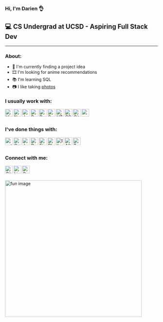 ### Hi, I'm Darien 👌

## 💻 CS Undergrad at UCSD - Aspiring Full Stack Dev
---

### About:

- 🔨 I'm currently finding a project idea
- 🎞️ I'm looking for anime recommendations
- 📚 I'm learning SQL
- 📷 I like taking [photos](https://www.flickr.com/photos/182287595@N08/)

### I usually work with:

[<img align="left" alt="Visual Studio Code" width="25px" src="https://simpleicons.org/icons/visualstudiocode.svg" />][github]

[<img align="left" alt="NodeJS" width="25px" src="https://simpleicons.org/icons/node-dot-js.svg" />][github]

[<img align="left" alt="JavaScript" width="25px" src="https://simpleicons.org/icons/javascript.svg" />][github]

[<img align="left" alt="React" width="25px" src="https://simpleicons.org/icons/react.svg" />][github]

[<img align="left" alt="Redux" width="25px" src="https://simpleicons.org/icons/redux.svg" />][github]

[<img align="left" alt="Sass" width="25px" src="https://simpleicons.org/icons/sass.svg" />][github]

[<img align="left" alt="HTML" width="25px" src="https://simpleicons.org/icons/html5.svg" />][github]

[<img align="left" alt="CSS" width="25px" src="https://simpleicons.org/icons/css3.svg" />][github]

[<img align="left" alt="Git" width="25px" src="https://simpleicons.org/icons/git.svg" />][github]

[<img align="left" alt="zoom" width="25px" title="lol" src="https://simpleicons.org/icons/zoom.svg" />][github]

<br><br>

### I've done things with:

[<img align="left" alt="python" width="25px" src="https://simpleicons.org/icons/python.svg" />][github]

[<img align="left" alt="C++" width="25px" src="https://simpleicons.org/icons/cplusplus.svg" />][github]

[<img align="left" alt="Java" width="25px" src="https://simpleicons.org/icons/java.svg" />][github]

[<img align="left" alt="R" width="25px" src="https://simpleicons.org/icons/r.svg" />][github]

[<img align="left" alt="Figma" width="25px" src="https://simpleicons.org/icons/figma.svg" />][github]

[<img align="left" alt="Photoshop" width="25px" src="https://simpleicons.org/icons/adobephotoshop.svg" />][github]

[<img align="left" alt="Illustrator" width="25px" src="https://simpleicons.org/icons/adobeillustrator.svg" />][github]

[<img align="left" alt="After Effects" width="25px" src="https://simpleicons.org/icons/adobeaftereffects.svg" />][github]

[<img align="left" alt="Terminal" title="Terminal, not powershell" width="25px" src="https://simpleicons.org/icons/powershell.svg" />][github]

<br><br>

### Connect with me:

[<img align="left" alt="GitHub" width="25px" src="https://simpleicons.org/icons/github.svg" />][github]

[<img align="left" alt="LinkedIn" width="25px" src="https://simpleicons.org/icons/linkedin.svg" />][linkedin]

[<img align="left" alt="Gmail" width="25px" src="https://simpleicons.org/icons/gmail.svg" />][email]

<br><br>

<img align="center" alt="fun image" width="450px" src="https://doctorjhwatson.files.wordpress.com/2016/01/furious-typing.gif">

<!-- Just for reference -->
[website]: tbd
[github]: https://github.com/DarienTsai
[linkedin]: https://linkedin.com/in/darientsai
[email]: mailto:darientsai@gmail.com
[flickr]: https://www.flickr.com/photos/182287595@N08/
